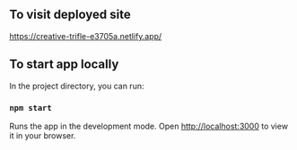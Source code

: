 ## To visit deployed site
https://creative-trifle-e3705a.netlify.app/

## To start app locally
In the project directory, you can run:
### `npm start`

Runs the app in the development mode.
Open [http://localhost:3000](http://localhost:3000) to view it in your browser.
